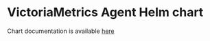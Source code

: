 # VictoriaMetrics Agent Helm chart

Chart documentation is available [here](https://docs.victoriametrics.com/helm/victoriametrics-agent/)
